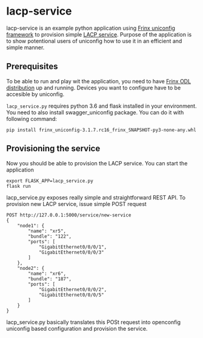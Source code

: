 # lacp-service

lacp-service is an example python application using [Frinx uniconfig framework](https://frinx.io/blog/uniconfig-framework)
to provision simple [LACP service](https://en.wikipedia.org/wiki/Link_aggregation). Purpose of the application is to
show potentional users of uniconfig how to use it in an efficient and simple manner.

## Prerequisites

To be able to run and play wit the application, you need to have [Frinx ODL distribution](https://frinxio.github.io/Frinx-docs/FRINX_ODL_Distribution/carbon.html) 
up and running. Devices you want to configure have to be accesible by uniconfig.            

`lacp_service.py` requires python 3.6 and flask installed in your environment. You need to also install swagger_uniconfig package. You can do it with following command:

```
pip install frinx_uniconfig-3.1.7.rc16_frinx_SNAPSHOT-py3-none-any.whl
```

## Provisioning the service

Now you should be able to provision the LACP service. You can start the application

```
export FLASK_APP=lacp_service.py
flask run
```

lacp_service.py exposes really simple and straightforward REST API. To provision new LACP service, issue simple POST request

```
POST http://127.0.0.1:5000/service/new-service
{
    "node1": {
        "name": "xr5",
        "bundle": "122",
        "ports": [
            "GigabitEthernet0/0/0/1",
            "GigabitEthernet0/0/0/3"
        ]
    },
    "node2": {
        "name": "xr6",
        "bundle": "187",
        "ports": [
            "GigabitEthernet0/0/0/2",
            "GigabitEthernet0/0/0/5"
        ]
    }
}
```

lacp_service.py basically translates this POSt request into openconfig uniconfig based configuration and provision the service.
